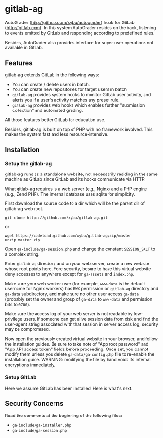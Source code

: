 # gitlab-ag

AutoGrader (http://github.com/xybu/autograder) hook for GitLab (http://gitlab.com).
In this system AutoGrader resides on the back, listening to events emitted by GitLab 
and responding according to predefined rules.

Besides, AutoGrader also provides interface for super user operations not available 
in GitLab.

## Features

gitlab-ag extends GitLab in the following ways:

 * You can create / delete users in batch.
 * You can create new repositories for target users in batch.
 * `gitlab-ag` provides system hooks to monitor GitLab user activity, and alerts you
   if a user's activity matches any preset rule.
 * `gitlab-ag` provides web hooks which enables further "submission collection" and 
   automated grading.

All those features better GitLab for education use.

Besides, gitlab-ag is built on top of PHP with no framework involved. This makes the system
fast and less resource-intensive.

## Installation

### Setup the gitlab-ag

gitlab-ag runs as a standalone website, not necessarily residing in the same machine 
as GitLab since GitLab and its hooks communicate via HTTP. 

What gitlab-ag requires is a web server (e.g., Nginx) and a PHP engine (e.g., Zend PHP). 
The internal database uses sqlite for simplicity.

First download the source code to a dir which will be the parent dir of gitlab-ag web root.

```
git clone https://github.com/xybu/gitlab-ag.git
```
or
```
wget https://codeload.github.com/xybu/gitlab-ag/zip/master
unzip master.zip
```

Open `ga-include/ga-session.php` and change the constant `SESSION_SALT` to a complex string.

Enter `gitlab-ag` directory and on your web server, create a new website whose root points 
here. Fore security, besure to have this virtual website deny accesses to anywhere except 
for `ga-assets` and `index.php`.

Make sure your web worker user (for example, `www-data` is the default username for Nginx 
workers) has `RWX` permission on `gitlab-ag` directory and `ga-data` subdirectory, and make sure
no other user access `ga-data` (probably set the owner and group of `ga-data` to `www-data` and 
permission bits to `0700`).

Make sure the access log of your web server is not readable by low-privilege users. If someone can 
get alive session data from disk and find the user-agent string associated with that session in server
access log, security may be compromised.

Now open the previously created virtual website in your browser, and follow the installation 
guides. Be sure to take note of "App root password" and "App API access token" fields before 
proceeding. Once set, you cannot modify them unless you delete `ga-data/ga-config.php` file to re-enable
the installation guide. WARNING: modifying the file by hand voids its internal encryptions 
immediately.

### Setup GitLab

Here we assume GitLab has been installed. Here is what's next.

## Security Concerns

Read the comments at the beginning of the following files:

 * `ga-include/ga-installer.php`
 * `ga-include/ga-session.php`


